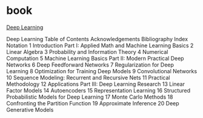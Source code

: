 
book
====
[Deep Learning](http://www.deeplearningbook.org/)


Deep Learning
Table of Contents
Acknowledgements
Bibliography
Index
Notation
  1 Introduction
Part I: Applied Math and Machine Learning Basics
  2 Linear Algebra
  3 Probability and Information Theory
  4 Numerical Computation
  5 Machine Learning Basics
Part II: Modern Practical Deep Networks
  6 Deep Feedforward Networks
  7 Regularization for Deep Learning
  8 Optimization for Training Deep Models
  9 Convolutional Networks
  10 Sequence Modeling: Recurrent and Recursive Nets
  11 Practical Methodology
  12 Applications
Part III: Deep Learning Research
  13 Linear Factor Models
  14 Autoencoders
  15 Representation Learning
  16 Structured Probabilistic Models for Deep Learning
  17 Monte Carlo Methods
  18 Confronting the Partition Function
  19 Approximate Inference
  20 Deep Generative Models
